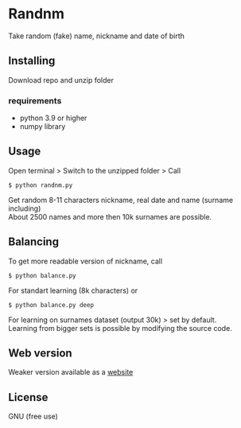# Randnm
Take random (fake) name, nickname and date of birth

## Installing
Download repo and unzip folder
### requirements
* python 3.9 or higher
* numpy library
## Usage
Open terminal > 
Switch to the unzipped folder > 
Call 
```shell
$ python randnm.py
```
Get random 8-11 characters nickname, real date and name (surname including) <br>
About 2500 names and more then 10k surnames are possible.

## Balancing
To get more readable version of nickname, call
```shell
$ python balance.py
```
For standart learning (8k characters) or 
```shell
$ python balance.py deep
```
For learning on surnames dataset (output 30k) > set by default. <br>
Learning from bigger sets is possible by modifying the source code.
## Web version
Weaker version available as a [website](https://vsnits.github.io/Randnm/Randnm/web/)

## License
GNU (free use)
